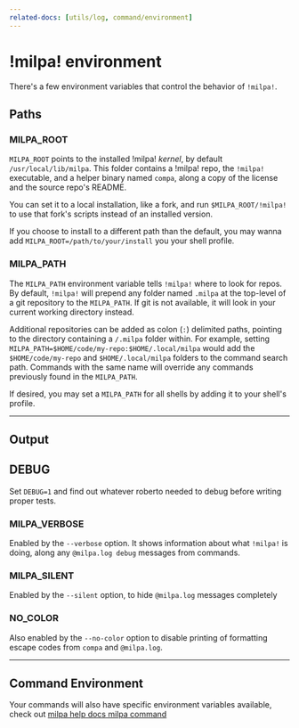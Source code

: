 ```yaml
---
related-docs: [utils/log, command/environment]
---
```


# !milpa! environment

There's a few environment variables that control the behavior of `!milpa!`.

## Paths

### MILPA_ROOT

`MILPA_ROOT` points to the installed !milpa! _kernel_, by default `/usr/local/lib/milpa`. This folder contains a !milpa! repo, the `!milpa!` executable, and a helper binary named `compa`, along a copy of the license and the source repo's README.

You can set it to a local installation, like a fork, and run `$MILPA_ROOT/!milpa!` to use that fork's scripts instead of an installed version.

If you choose to install to a different path than the default, you may wanna add `MILPA_ROOT=/path/to/your/install` you your shell profile.

### MILPA_PATH

The `MILPA_PATH` environment variable tells `!milpa!` where to look for repos. By default, `!milpa!` will prepend any folder named `.milpa` at the top-level of a git repository to the `MILPA_PATH`. If git is not available, it will look in your current working directory instead.

Additional repositories can be added as colon (`:`) delimited paths, pointing to the directory containing a `/.milpa` folder within. For example, setting `MILPA_PATH=$HOME/code/my-repo:$HOME/.local/milpa` would add the `$HOME/code/my-repo` and `$HOME/.local/milpa` folders to the command search path. Commands with the same name will override any commands previously found in the `MILPA_PATH`.

If desired, you may set a `MILPA_PATH` for all shells by adding it to your shell's profile.

---

## Output

## DEBUG

Set `DEBUG=1` and find out whatever roberto needed to debug before writing proper tests.

### MILPA_VERBOSE

Enabled by the `--verbose` option. It shows information about what `!milpa!` is doing, along any `@milpa.log debug` messages from commands.

### MILPA_SILENT

Enabled by the `--silent` option, to hide `@milpa.log` messages completely

### NO_COLOR

Also enabled by the `--no-color` option to disable printing of formatting escape codes from `compa` and `@milpa.log`.

---

## Command Environment

Your commands will also have specific environment variables available, check out [milpa help docs milpa command](./milpa/docs/milpa/command/index.md#Environment-variables)
